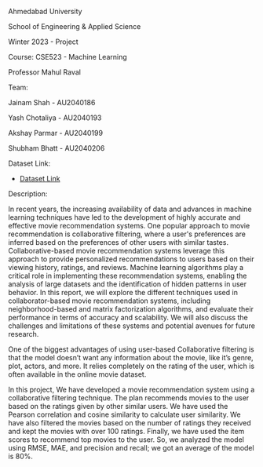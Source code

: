 Ahmedabad University

School of Engineering & Applied Science

Winter 2023 - Project

Course: CSE523 - Machine Learning

Professor Mahul Raval

Team:

Jainam Shah - AU2040186

Yash Chotaliya - AU2040193

Akshay Parmar - AU2040199

Shubham Bhatt - AU2040206

Dataset Link:

- [Dataset Link](https://drive.google.com/drive/folders/1NtqmvhwNxvG48XcsGT_DUPEZHZSWJReS?usp=share_link)

Description:

In recent years, the increasing availability of data and advances in machine learning techniques have led to the development of highly accurate and effective movie recommendation systems. One popular approach to movie recommendation is collaborative filtering, where a user's preferences are inferred based on the preferences of other users with similar tastes. Collaborative-based movie recommendation systems leverage this approach to provide personalized recommendations to users based on their viewing history, ratings, and reviews. Machine learning algorithms play a critical role in implementing these recommendation systems, enabling the analysis of large datasets and the identification of hidden patterns in user behavior. In this report, we will explore the different techniques used in collaborator-based movie recommendation systems, including neighborhood-based and matrix factorization algorithms, and evaluate their performance in terms of accuracy and scalability. We will also discuss the challenges and limitations of these systems and potential avenues for future research.

One of the biggest advantages of using user-based Collaborative filtering is that the model doesn’t want any information about the movie, like it’s genre, plot, actors, and more. It relies completely on the rating of the user, which is often available in the online movie dataset.

In this project, We have developed a movie recommendation system using a collaborative filtering technique. The plan recommends movies to the user based on the ratings given by other similar users. We have used the Pearson correlation and cosine similarity to calculate user similarity. We have also filtered the movies based on the number of ratings they received and kept the movies with over 100 ratings. Finally, we have used the item scores to recommend top movies to the user. So, we analyzed the model using RMSE, MAE, and precision and recall; we got an average of the model is 80%.